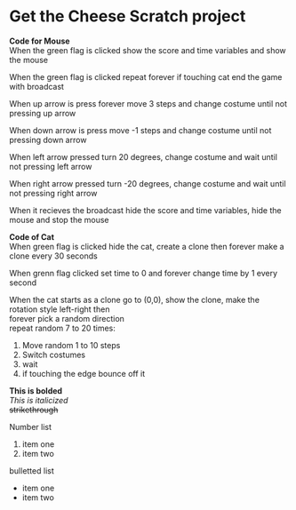 # Get the Cheese Scratch project


**Code for Mouse** <br>
When the green flag is clicked show the score and time variables and show the mouse


When the green flag is clicked repeat forever if touching cat end the game with broadcast


When up arrow is press forever move 3 steps and change costume until not pressing up arrow


When down arrow is press move -1 steps and change costume until not pressing down arrow


When left arrow pressed turn 20 degrees, change costume and wait until not pressing left arrow 


When right arrow pressed turn -20 degrees, change costume and wait until not pressing right arrow 


When it recieves the broadcast hide the score and time variables, hide the mouse and stop the mouse


**Code of Cat**<br>
When green flag is clicked hide the cat, create a clone then forever make a clone every 30 seconds


When grenn flag clicked set time to 0 and forever change time by 1 every second


When the cat starts as a clone go to (0,0), show the clone, make the rotation style left-right then<br>
forever pick a random direction<br>
repeat random 7 to 20 times:
1. Move random 1 to 10 steps
2. Switch costumes
3. wait
4. if touching the edge bounce off it


**This is bolded** <br>
*This is italicized* <br>
~~strikethrough~~


Number list
1. item one
2. item two

bulletted list
* item one
* item two
